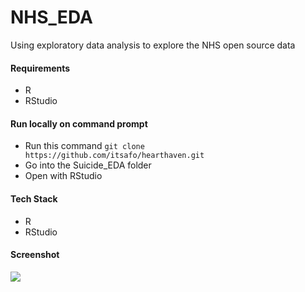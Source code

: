 # NHS_EDA
Using exploratory data analysis to explore the NHS open source data


#### Requirements
+ R
+ RStudio



#### Run locally on command prompt
+ Run this command `git clone https://github.com/itsafo/hearthaven.git`
+ Go into the Suicide_EDA folder
+ Open with RStudio


#### Tech Stack
+ R
+ RStudio

#### Screenshot
![](images/ml_streamlit_app01.png)
